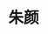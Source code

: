 ---
layout: girls
title: 朱颜
banner: 最是人间留不住，朱颜辞镜花辞树
girls:
  - name: 博麗霊夢
    avatar: https://cf0.oss-cn-shanghai.aliyuncs.com/blog/reimu.webp
    from: 東方Project
    url: https://thwiki.cc/%E5%8D%9A%E4%B8%BD%E7%81%B5%E6%A2%A6
    reason: 乐园的可爱巫女
  - name: 響
    avatar: https://cf0.oss-cn-shanghai.aliyuncs.com/blog/hibiki.webp
    from: 艦隊Collection
    url: https://zh.moegirl.org/%E8%88%B0%E9%98%9FCollection:%E5%93%8D
    reason: 不死鸟
  - name: 姬野星奏
    avatar: https://cf0.oss-cn-shanghai.aliyuncs.com/blog/sena.webp
    from: 恋×シンアイ彼女
    url: https://zh.moegirl.org/%E5%A7%AC%E9%87%8E%E6%98%9F%E5%A5%8F
    reason: 玩过的第一部也是最后一部 Galgame
---